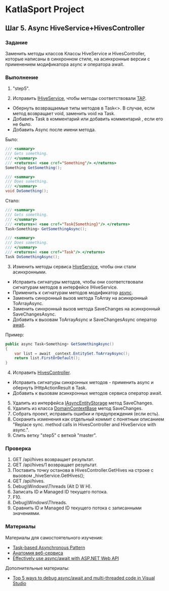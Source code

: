 # KatlaSport Project

## Шаг 5. Async HiveService+HivesController

### Задание

Заменить методы классов Классы HiveService и HivesController, которые написаны в синхронном стиле, на асинхронные версии с применением модификатора async и оператора await.

### Выполнение

1. "step5".

2. Исправить [IHiveService](../KatlaSport.Services.Models/HiveManagement/IHiveService.cs), чтобы методы соответствовали [TAP](https://docs.microsoft.com/en-us/dotnet/standard/asynchronous-programming-patterns/task-based-asynchronous-pattern-tap).

  * Обернуть возвращаемые типы методов в Task<>. В случае, если метод возвращает void, заменить void на Task.
  * Добавить Task в комментарий <return> или добавить комментарий <return>, если его не было.
  * Добавить Async после имени метода.

Было:

```cs
/// <summary>
/// Gets something.
/// </summary>
/// <returns>A <see cref="Something"/>.</returns>
Something GetSomething();

/// <summary>
/// Does something.
/// </summary>
void DoSomething();
```

Стало:

```cs
/// <summary>
/// Gets something.
/// </summary>
/// <returns>A <see cref="Task{Something}"/>.</returns>
Task<Something> GetSomethingAsync();

/// <summary>
/// Does something.
/// </summary>
/// <returns>A <see cref="Task"/>.</returns>
Task DoSomethingAsync();
```

3. Изменить методы сервиса [HiveService](../KatlaSport.Services/HiveManagement/HiveService.cs), чтобы они стали асинхронными.

  * Исправить сигнатуры методов, чтобы они соответствовали сигнатурам методов в интерфейсе IHiveService.
  * Применить к сигнатурам методов модификатор [async](https://docs.microsoft.com/en-us/dotnet/csharp/language-reference/keywords/async).
  * Заменить синхронный вызов метода ToArray на асинхронный ToArrayAsync.
  * Заменить синхронный вызов метода SaveChanges на асинхронный SaveChangesAsync.
  * Добавить к вызовам ToArrayAsync и SaveChangesAsync оператор [await](https://docs.microsoft.com/en-us/dotnet/csharp/language-reference/keywords/await).

Пример:

```cs
public async Task<Something> GetSomethingAsync()
{
	var list = await _context.EntitySet.ToArrayAsync();
	return list.FirstOrDefault();
}
```

4. Исправить [HivesController](../KatlaSport.WebApi/Controllers/HivesController.cs).

  * Исправить сигнатуры синхронных методов - применить async и обернуть IHttpActionResult в Task<T>.
  * Добавить к вызовам асинхронных методов сервиса оператор await.

5. Удалить из интерфейса [IAsyncEntityStorage](../KatlaSport.DataAccess/IAsyncEntityStorage.cs) метод SaveChanges.
6. Удалить из класса [DomainContextBase](../KatlaSport.DataAccess/DomainContextBase.cs) метод SaveChanges.
7. Собрать проект, исправить ошибки и предупреждения (если есть).
8. Сохранить изменения как отдельный коммит с понятным описанием "Replace sync. method calls in HivesController and HiveService with async.".
9. Слить ветку "step5" с веткой "master".

### Проверка

1. GET /api/hives возвращает результат.
2. GET /api/hives/1 возвращает результат.
3. Поставить точку останова в HivesController.GetHives на строке с вызовом \_hiveService.GetHives();
4. GET /api/hives.
5. Debug\Windows\Threads (Alt D W H).
6. Записать ID и Managed ID текущего потока.
7. F10.
8. Debug\Windows\Threads.
9. Сравнить ID и Managed ID текущего потока с записанными значениями.

### Материалы

Материалы для самостоятельного изучения:
* [Task-based Asynchronous Pattern](https://docs.microsoft.com/en-us/dotnet/standard/asynchronous-programming-patterns/task-based-asynchronous-pattern-tap)
* [Анатомия веб-сервиса](https://habr.com/company/oleg-bunin/blog/309324/)
* [Effectively use async/await with ASP.NET Web API](https://stackoverflow.com/a/31192718)

Дополнительные материалы:
* [Top 5 ways to debug async/await and multi-threaded code in Visual Studio](https://blog.oz-code.com/debugging-multi-threaded-code-using-visual-studio-ozcode/)
